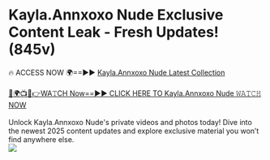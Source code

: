 # Kayla.Annxoxo Nude Exclusive Content Leak - Fresh Updates! (845v)

🔥 ACCESS NOW 🌍==►► <a href="https://tinyurl.com/yc657z5k" rel="nofollow">Kayla.Annxoxo Nude Latest Collection</a>
<br><br>
[🔴🌍📺📱👉WA𝚃CH Now==►► CLICK HERE TO Kayla.Annxoxo Nude 𝚆𝙰𝚃𝙲𝙷 NOW](https://tinyurl.com/yc657z5k)
<br><br>
Unlock Kayla.Annxoxo Nude's private videos and photos today! Dive into the newest 2025 content updates and explore exclusive material you won’t find anywhere else.
<br>
<a href="https://tinyurl.com/yc657z5k" rel="nofollow" data-target="animated-image.originalLink"><img src="https://camo.githubusercontent.com/8a4f000d20f83aca3bf7ec5f350d767afa0574a8a352519fd8cfa583a6f93a33/68747470733a2f2f692e696d6775722e636f6d2f644a486b345a712e676966" data-canonical-src="https://i.imgur.com/dJHk4Zq.gif" style="max-width: 100%; display: inline-block;" data-target="animated-image.originalImage"></a>
<br>
